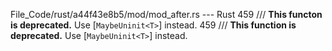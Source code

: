 File_Code/rust/a44f43e8b5/mod/mod_after.rs --- Rust
459 /// **This functon is deprecated.** Use [`MaybeUninit<T>`] instead.                                                                                      459 /// **This function is deprecated.** Use [`MaybeUninit<T>`] instead.

